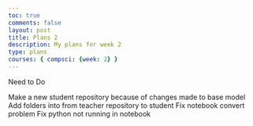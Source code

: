 ```yaml
---
toc: true
comments: false
layout: post
title: Plans 2
description: My plans for week 2
type: plans
courses: { compsci: {week: 2} }
---
```



Need to Do



Make a new student repository because of changes made to base model
Add folders into from teacher repository to student
Fix notebook convert problem
Fix python not running in notebook





